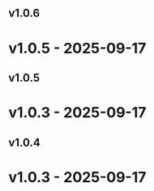 ## v1.0.6

# v1.0.5 - 2025-09-17





## v1.0.5

# v1.0.3 - 2025-09-17





## v1.0.4

# v1.0.3 - 2025-09-17
